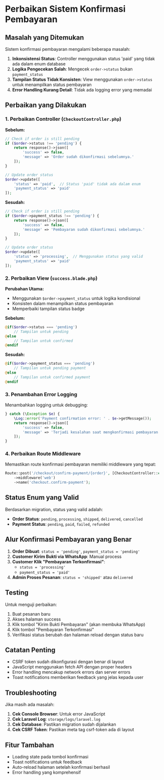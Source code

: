 # Perbaikan Sistem Konfirmasi Pembayaran

## Masalah yang Ditemukan

Sistem konfirmasi pembayaran mengalami beberapa masalah:

1. **Inkonsistensi Status**: Controller menggunakan status 'paid' yang tidak ada dalam enum database
2. **Logika Pengecekan Salah**: Mengecek `order->status` bukan `payment_status`
3. **Tampilan Status Tidak Konsisten**: View menggunakan `order->status` untuk menampilkan status pembayaran
4. **Error Handling Kurang Detail**: Tidak ada logging error yang memadai

## Perbaikan yang Dilakukan

### 1. Perbaikan Controller (`CheckoutController.php`)

**Sebelum:**
```php
// Check if order is still pending
if ($order->status !== 'pending') {
    return response()->json([
        'success' => false,
        'message' => 'Order sudah dikonfirmasi sebelumnya.'
    ]);
}

// Update order status
$order->update([
    'status' => 'paid',  // Status 'paid' tidak ada dalam enum
    'payment_status' => 'paid'
]);
```

**Sesudah:**
```php
// Check if order is still pending
if ($order->payment_status !== 'pending') {
    return response()->json([
        'success' => false,
        'message' => 'Pembayaran sudah dikonfirmasi sebelumnya.'
    ]);
}

// Update order status
$order->update([
    'status' => 'processing',  // Menggunakan status yang valid
    'payment_status' => 'paid'
]);
```

### 2. Perbaikan View (`success.blade.php`)

**Perubahan Utama:**
- Menggunakan `$order->payment_status` untuk logika kondisional
- Konsisten dalam menampilkan status pembayaran
- Memperbaiki tampilan status badge

**Sebelum:**
```php
@if($order->status === 'pending')
    // Tampilan untuk pending
@else
    // Tampilan untuk confirmed
@endif
```

**Sesudah:**
```php
@if($order->payment_status === 'pending')
    // Tampilan untuk pending payment
@else
    // Tampilan untuk confirmed payment
@endif
```

### 3. Penambahan Error Logging

Menambahkan logging untuk debugging:
```php
} catch (\Exception $e) {
    \Log::error('Payment confirmation error: ' . $e->getMessage());
    return response()->json([
        'success' => false,
        'message' => 'Terjadi kesalahan saat mengkonfirmasi pembayaran: ' . $e->getMessage()
    ]);
}
```

### 4. Perbaikan Route Middleware

Memastikan route konfirmasi pembayaran memiliki middleware yang tepat:
```php
Route::post('/checkout/confirm-payment/{order}', [CheckoutController::class, 'confirmPayment'])
    ->middleware('web')
    ->name('checkout.confirm-payment');
```

## Status Enum yang Valid

Berdasarkan migration, status yang valid adalah:
- **Order Status**: `pending`, `processing`, `shipped`, `delivered`, `cancelled`
- **Payment Status**: `pending`, `paid`, `failed`, `refunded`

## Alur Konfirmasi Pembayaran yang Benar

1. **Order Dibuat**: `status = 'pending'`, `payment_status = 'pending'`
2. **Customer Kirim Bukti via WhatsApp**: Manual process
3. **Customer Klik "Pembayaran Terkonfirmasi"**: 
   - `status = 'processing'`
   - `payment_status = 'paid'`
4. **Admin Proses Pesanan**: `status = 'shipped'` atau `delivered`

## Testing

Untuk menguji perbaikan:

1. Buat pesanan baru
2. Akses halaman success
3. Klik tombol "Kirim Bukti Pembayaran" (akan membuka WhatsApp)
4. Klik tombol "Pembayaran Terkonfirmasi"
5. Verifikasi status berubah dan halaman reload dengan status baru

## Catatan Penting

- CSRF token sudah dikonfigurasi dengan benar di layout
- JavaScript menggunakan fetch API dengan proper headers
- Error handling mencakup network errors dan server errors
- Toast notifications memberikan feedback yang jelas kepada user

## Troubleshooting

Jika masih ada masalah:

1. **Cek Console Browser**: Untuk error JavaScript
2. **Cek Laravel Log**: `storage/logs/laravel.log`
3. **Cek Database**: Pastikan migration sudah dijalankan
4. **Cek CSRF Token**: Pastikan meta tag csrf-token ada di layout

## Fitur Tambahan

- Loading state pada tombol konfirmasi
- Toast notifications untuk feedback
- Auto-reload halaman setelah konfirmasi berhasil
- Error handling yang komprehensif